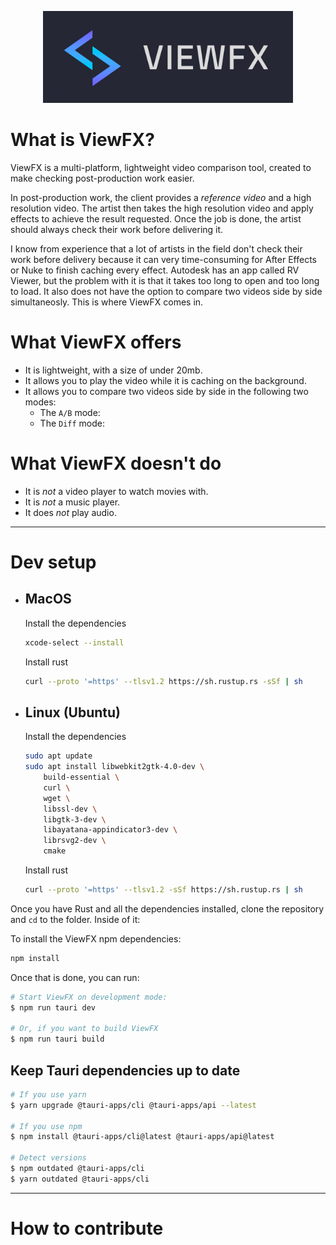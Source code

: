 <p align="center">
  <img src="public/ViewFX-logo.jpg" alt="ViewFX Logo" width="400"/>
</p>

# What is ViewFX?

ViewFX is a multi-platform, lightweight video comparison tool, created to make checking post-production work easier. 

In post-production work, the client provides a *reference video* and a high resolution video. The artist then takes the high resolution video and apply effects to achieve the result requested. Once the job is done, the artist should always check their work before delivering it. 

I know from experience that a lot of artists in the field don't check their work before delivery because it can very time-consuming for After Effects or Nuke to finish caching every effect. Autodesk has an app called RV Viewer, but the problem with it is that it takes too long to open and too long to load. It also does not have the option to compare two videos side by side simultaneosly. This is where ViewFX comes in. 

# What ViewFX offers

- It is lightweight, with a size of under 20mb.
- It allows you to play the video while it is caching on the background.
- It allows you to compare two videos side by side in the following two modes:
    - The `A/B` mode:
    - The `Diff` mode:

# What ViewFX doesn't do

- It is *not* a video player to watch movies with.
- It is *not* a music player.
- It does *not* play audio.

---

# Dev setup

* ## MacOS

    Install the dependencies 
    ```bash
    xcode-select --install
    ```

    Install rust
    ```bash
    curl --proto '=https' --tlsv1.2 https://sh.rustup.rs -sSf | sh
    ```

* ## Linux (Ubuntu)

    Install the dependencies
    ```bash
    sudo apt update
    sudo apt install libwebkit2gtk-4.0-dev \
        build-essential \
        curl \
        wget \
        libssl-dev \
        libgtk-3-dev \
        libayatana-appindicator3-dev \
        librsvg2-dev \
        cmake
    ```

    Install rust
    ```bash
    curl --proto '=https' --tlsv1.2 -sSf https://sh.rustup.rs | sh
    ```

Once you have Rust and all the dependencies installed, clone the repository and `cd` to the folder. Inside of it:

To install the ViewFX npm dependencies:
```bash
npm install
```

Once that is done, you can run:

```bash
# Start ViewFX on development mode:
$ npm run tauri dev

# Or, if you want to build ViewFX
$ npm run tauri build
```

## Keep Tauri dependencies up to date

```bash
# If you use yarn
$ yarn upgrade @tauri-apps/cli @tauri-apps/api --latest

# If you use npm
$ npm install @tauri-apps/cli@latest @tauri-apps/api@latest

# Detect versions
$ npm outdated @tauri-apps/cli
$ yarn outdated @tauri-apps/cli
```

---

# How to contribute
